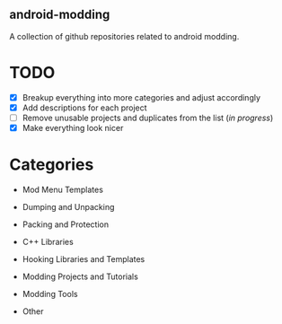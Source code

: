 ## android-modding
A collection of github repositories related to android modding.

# TODO

- [x] Breakup everything into more categories and adjust accordingly 
- [x] Add descriptions for each project 
- [ ] Remove unusable projects and duplicates from the list (*in progress*)
- [X] Make everything look nicer

# Categories
- Mod Menu Templates

- Dumping and Unpacking

- Packing and Protection

- C++ Libraries

- Hooking Libraries and Templates

- Modding Projects and Tutorials

- Modding Tools

- Other
